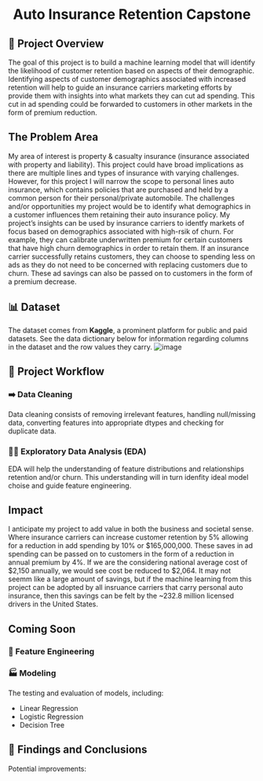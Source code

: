 <div align="center">
  
# Auto Insurance Retention Capstone

</div>

## 🎯 Project Overview

The goal of this project is to build a machine learning model that will identify the likelihood of customer retention based on aspects of their demographic. Identifying aspects of customer demographics associated with increased retention will help to guide an insurance carriers marketing efforts by provide them with insights into what markets they can cut ad spending. This cut in ad spending could be forwarded to customers in other markets in the form of premium reduction. 

## The Problem Area

My area of interest is property & casualty insurance (insurance associated with property and liability). This project could have broad implications as there are multiple lines and types of insurance with varying challenges. However, for this project I will narrow the scope to personal lines auto insurance, which contains policies that are purchased and held by a common person for their personal/private automobile. The challenges and/or opportunities my project would be to identify what demographics in a customer influences them retaining their auto insurance policy. My project’s insights can be used by insurance carriers to identfy markets of focus based on demographics associated with high-rsik of churn. For example, they can calibrate underwritten premium for certain customers that have high churn demographics in order to retain them. If an insurance carrier successfully retains customers, they can choose to spending less on ads as they do not need to be concerned with replacing customers due to churn. These ad savings can also be passed on to customers in the form of a premium decrease. 

## 📊 Dataset

The dataset comes from **Kaggle**, a prominent platform for public and paid datasets. See the data dictionary below for information regarding columns in the dataset and the row values they carry. 
![image](https://github.com/elimiranda93/auto-insurance-retention/assets/166231821/5bbb02b9-ed49-494b-895c-c0480bee572a)


## 🚀 Project Workflow

### ➡️ Data Cleaning
Data cleaning consists of removing irrelevant features, handling null/missing data, converting features into appropriate dtypes and checking for duplicate data. 

### 🕵️‍♂️ Exploratory Data Analysis (EDA)
EDA will help the understanding of feature distributions and relationships retention and/or churn. This understanding will in turn idenfity ideal model choise and guide feature engineering.

## Impact
I anticipate my project to add value in both the business and societal sense. Where insurance carriers can increase customer retention by 5% allowing for a reduction in add spending by 10% or $165,000,000. These saves in ad spending can be passed on to customers in the form of a reduction in annual premium by 4%. If we are the considering national average cost of $2,150 annually, we would see cost be reduced to $2,064. It may not seemm like a large amount of savings, but if the machine learning from this project can be adopted by all insruance carriers that carry personal auto insurance, then this savings can be felt by the ~232.8 million licensed drivers in the United States. 

## Coming Soon
### 🧠 Feature Engineering

### 🏭 Modeling
The testing and evaluation of models, including:
- Linear Regression
- Logistic Regression
- Decision Tree

## 📝 Findings and Conclusions

Potential improvements:



